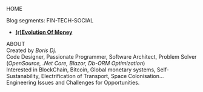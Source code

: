 HOME

Blog segments: FIN-TECH-SOCIAL
- **[(r)Evolution Of Money](https://github.com/borisdj/blog/blob/main/rEvolutionOfMoney.md)**

ABOUT<br>
Created by *Boris Dj.*<br>
Code Designer, Passionate Programmer, Software Architect, Problem Solver<br>
(*OpenSource, .Net Core, Blazor, Db-ORM Optimization*)<br>
Interested in BlockChain, Bitcoin, Global monetary systems, Self-Sustanability, Electrification of Transport, Space Colonisation...<br>
Engineering Issues and Challenges for Opportunities.
